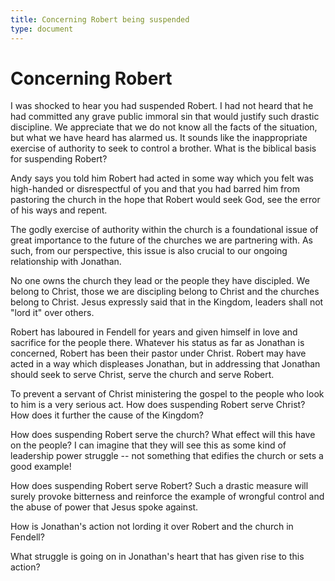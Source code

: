 ```yaml
---
title: Concerning Robert being suspended
type: document
---
```

# Concerning Robert

I was shocked to hear you had suspended Robert. I had not heard that he
had committed any grave public immoral sin that would justify such
drastic discipline. We appreciate that we do not know all the facts of
the situation, but what we have heard has alarmed us. It sounds like the
inappropriate exercise of authority to seek to control a brother. What
is the biblical basis for suspending Robert?

Andy says you told him Robert had acted in some way which you felt was
high-handed or disrespectful of you and that you had barred him from
pastoring the church in the hope that Robert would seek God, see the
error of his ways and repent.

The godly exercise of authority within the church is a foundational
issue of great importance to the future of the churches we are
partnering with. As such, from our perspective, this issue is also
crucial to our ongoing relationship with Jonathan.

No one owns the church they lead or the people they have discipled. We
belong to Christ, those we are discipling belong to Christ and the
churches belong to Christ. Jesus expressly said that in the Kingdom,
leaders shall not "lord it" over others.

Robert has laboured in Fendell for years and given himself in love and
sacrifice for the people there. Whatever his status as far as Jonathan
is concerned, Robert has been their pastor under Christ. Robert may have
acted in a way which displeases Jonathan, but in addressing that
Jonathan should seek to serve Christ, serve the church and serve Robert.

To prevent a servant of Christ ministering the gospel to the people who
look to him is a very serious act. How does suspending Robert serve
Christ? How does it further the cause of the Kingdom?

How does suspending Robert serve the church? What effect will this have
on the people? I can imagine that they will see this as some kind of
leadership power struggle -- not something that edifies the church or
sets a good example!

How does suspending Robert serve Robert? Such a drastic measure will
surely provoke bitterness and reinforce the example of wrongful control
and the abuse of power that Jesus spoke against.

How is Jonathan\'s action not lording it over Robert and the church in
Fendell?

What struggle is going on in Jonathan\'s heart that has given rise to
this action?
